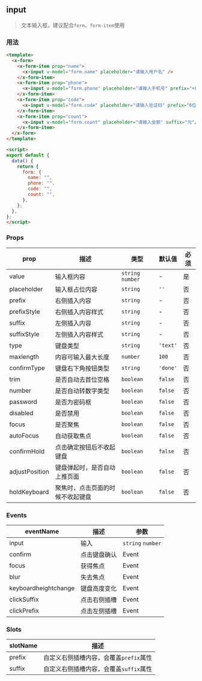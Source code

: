 ## input

> 文本输入框，建议配合`form`、`form-item`使用

### 用法

```html
<template>
  <x-form>
    <x-form-item prop="name">
      <x-input v-model="form.name" placeholder="请输入用户名" />
    </x-form-item>
    <x-form-item prop="phone">
      <x-input v-model="form.phone" placeholder="请输入手机号" prefix="+86" />
    </x-form-item>
    <x-form-item prop="code">
      <x-input v-model="form.code" placeholder="请输入验证码" prefix="6位数字" suffix="验证码" />
    </x-form-item>
    <x-form-item prop="count">
      <x-input v-model="form.count" placeholder="请输入金额" suffix="元"/>
    </x-form-item>
  </x-form>
</template>

<script>
export default {
  data() {
    return {
      form: {
        name: "",
        phone: "",
        code: "",
        count: "",
      },
    };
  },
};
</script>
```

### Props

| prop           | 描述                             | 类型              | 默认值   | 必须 |
| -------------- | -------------------------------- | ----------------- | -------- | ---- |
| value          | 输入框内容                       | `string` `number` | -        | 是   |
| placeholder    | 输入框占位内容                   | `string`          | `''`     | 否   |
| prefix         | 右侧插入内容                     | `string`          | -        | 否   |
| prefixStyle    | 右侧插入内容样式                 | `string`          | -        | 否   |
| suffix         | 左侧插入内容                     | `string`          | -        | 否   |
| suffixStyle    | 左侧插入内容样式                 | `string`          | -        | 否   |
| type           | 键盘类型                         | `string`          | `'text'` | 否   |
| maxlength      | 内容可输入最大长度               | `number`          | `100`    | 否   |
| confirmType    | 键盘右下角按钮类型               | `string`          | `'done'` | 否   |
| trim           | 是否自动去首位空格               | `boolean`         | `false`  | 否   |
| number         | 是否自动转数字类型               | `boolean`         | `false`  | 否   |
| password       | 是否为密码框                     | `boolean`         | `false`  | 否   |
| disabled       | 是否禁用                         | `boolean`         | `false`  | 否   |
| focus          | 是否聚焦                         | `boolean`         | `false`  | 否   |
| autoFocus      | 自动获取焦点                     | `boolean`         | `false`  | 否   |
| confirmHold    | 点击确定按钮后不收起键盘         | `boolean`         | `false`  | 否   |
| adjustPosition | 键盘弹起时，是否自动上推页面     | `boolean`         | `false`  | 否   |
| holdKeyboard   | 聚焦时，点击页面的时候不收起键盘 | `boolean`         | `false`  | 否   |

### Events

| eventName            | 描述         | 参数              |
| -------------------- | ------------ | ----------------- |
| input                | 输入         | `string` `number` |
| confirm              | 点击键盘确认 | Event             |
| focus                | 获得焦点     | Event             |
| blur                 | 失去焦点     | Event             |
| keyboardheightchange | 键盘高度变化 | Event             |
| clickSuffix          | 点击右侧插槽 | Event             |
| clickPrefix          | 点击左侧插槽 | Event             |

### Slots

| slotName | 描述                                   |
| -------- | -------------------------------------- |
| prefix   | 自定义右侧插槽内容，会覆盖`prefix`属性 |
| suffix   | 自定义右侧插槽内容，会覆盖`suffix`属性 |
